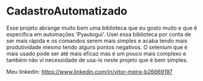 # CadastroAutomatizado
 
 Esse projeto abrange muito bem uma biblioteca que eu gosto muito e que é especifica em automações 'Pyautogui'.
 Usei essa biblioteca por conta de ser mais rápida e os comandos serem mais simples e acaba tendo mais produtividade mesmo tendo alguns pontos negativos.
 O selenium que é mais usado pode ser até mais eficaz mas é um pouco mais complexo e também não ví necessidade de usa-lo neste projeto que é bem simples.


Meu linkedin: https://www.linkedin.com/in/vitor-meira-b26669197